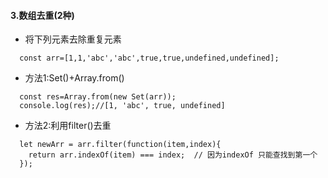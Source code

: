    #### 3.数组去重(2种) 

  * 将下列元素去除重复元素 
  ``` 
    const arr=[1,1,'abc','abc',true,true,undefined,undefined]; 
  ``` 

  * 方法1:Set()+Array.from() 
  ``` 
    const res=Array.from(new Set(arr)); 
    console.log(res);//[1, 'abc', true, undefined]
  ``` 

  * 方法2:利用filter()去重 
  ``` 
    let newArr = arr.filter(function(item,index){
      return arr.indexOf(item) === index;  // 因为indexOf 只能查找到第一个  
    });
  ``` 